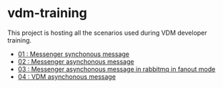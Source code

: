 # vdm-training

This project is hosting all the scenarios used during VDM developer training.

* [01 : Messenger synchonous message](./01_messenger_sync)
* [02 : Messenger asynchonous message](./02_messenger_async)
* [03 : Messenger asynchonous message in rabbitmq in fanout mode](./03_messenger_rabbitmq_fanout)
* [04 : VDM asynchonous message](./04_vdm_async)
